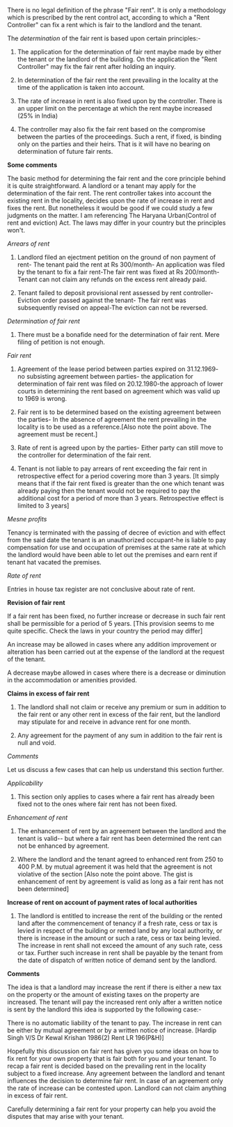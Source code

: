 There is no legal definition of the phrase "Fair rent". It is only a methodology which is prescribed by the rent control act, according to which a "Rent Controller" can fix a rent which is fair to the landlord and the tenant.

The *determination* of the fair rent is based upon certain principles:-

1. The application for the determination of fair rent maybe made by either the tenant or the landlord of the building. On the application the "Rent Controller" may fix the fair rent after holding an inquiry.

2. In determination of the fair rent the rent prevailing in the locality at the time of the application is taken into account.

3. The rate of increase in rent is also fixed upon by the controller. There is an upper limit on the percentage at which the rent maybe increased (25% in India)

4. The controller may also fix the fair rent based on the compromise between the parties of the proceedings. Such a rent, if fixed, is binding only on the parties and their heirs. That is it will have no bearing on determination of future fair rents.

**Some comments**

The basic method for determining the fair rent and the core principle behind it is quite straightforward. A landlord or a tenant may apply for the determination of the fair rent. The rent controller takes into account the existing rent in the locality, decides upon the rate of increase in rent and fixes the rent.  But nonetheless it would be good if we could study a few judgments on the matter. I am referencing The Haryana Urban(Control of rent and eviction) Act. The laws may differ in your country but the principles won't.

*Arrears of rent*

1. Landlord filed an ejectment petition on the ground of non payment of rent- The tenant paid the rent at Rs 300/month- An application was filed by the tenant to fix a fair rent-The fair rent was fixed at Rs 200/month-Tenant can not claim any refunds on the excess rent already paid.

2. Tenant failed to deposit provisional rent assessed by rent controller- Eviction order passed against the tenant- The fair rent was subsequently revised on appeal-The eviction can not be reversed.

*Determination of fair rent*

1. There must be a bonafide need for the determination of fair rent. Mere filing of petition is not enough. 

*Fair rent*

1. Agreement of the lease period between parties expired on 31.12.1969- no subsisting agreement between parties- the application for determination of fair rent was filed on 20.12.1980-the approach of lower courts in determining the rent based on agreement which was valid up to 1969 is wrong.

2. Fair rent is to be determined based on the existing agreement between the parties- In the absence of agreement the rent prevailing in the locality is to be used as a reference.[Also note the point above. The agreement must be recent.]

3. Rate of rent is agreed upon by the parties- Either party can still move to the controller for determination of the fair rent.

4. Tenant is not liable to pay arrears of rent exceeding the fair rent in retrospective effect for a period covering more than 3 years. [It simply means that if the fair rent fixed is greater than the one which tenant was already paying then the tenant would not be required to pay the additional cost for a period of more than 3 years. Retrospective effect is limited to 3 years]

*Mesne profits*

Tenancy is terminated with the passing of decree of eviction and with effect from the said date the tenant is an unauthorized occupant-he is liable to pay compensation for use and occupation of premises at the same rate at which the landlord would have been able to let out the premises and earn rent if tenant hat vacated the premises. 

*Rate of rent*

Entries in house tax register are not conclusive about rate of rent.

**Revision of fair rent**

If a fair rent has been fixed, no further increase or decrease in such fair rent shall be permissible for a period of 5 years. [This provision seems to me quite specific. Check the laws in your country the period may differ]

An increase may be allowed in cases where any addition improvement or alteration has been carried out at the expense of the landlord at the request of the tenant.

A decrease maybe allowed in cases where there is a decrease or diminution in the accommodation or amenities provided.


**Claims in excess of fair rent**

1. The landlord shall not claim or receive any premium or sum in addition to the fair rent or any other rent in excess of the fair rent, but the landlord may stipulate for and receive in advance rent for one month.

2. Any agreement for the payment of any sum in addition to the fair rent is null and void. 

*Comments*

Let us discuss a few cases that can help us understand this section further.

*Applicability*

1. This section only applies to cases where a fair rent has already been fixed not to the ones where fair rent has not been fixed.

*Enhancement of rent*

1. The enhancement of rent by an agreement between the landlord and the tenant is valid-- but where a fair rent has been determined the rent can not be enhanced by agreement.

2. Where the landlord and the tenant agreed to enhanced rent from 250 to 400 P.M. by mutual agreement it was held that the agreement is not violative of the section [Also note the point above. The gist is enhancement of rent by agreement is valid as long as a fair rent has not been determined]


**Increase of rent on account of payment rates of local authorities**

1. The landlord is entitled to increase the rent of the building or the rented land after the commencement of tenancy if a fresh rate, cess or tax is levied in respect of the building or rented land by any local authority, or there is increase in the amount or such a rate, cess or tax being levied. The increase in rent shall not exceed the amount of any such rate, cess or tax. Further such increase in rent shall be payable by the tenant from the date of dispatch of written notice of demand sent by the landlord.


**Comments**


The idea is that a landlord may increase the rent if there is either a new tax on the property or the amount of existing taxes on the property are increased. The tenant will pay the increased rent only after a written notice is sent by the landlord this idea is supported by the following case:- 

There is no automatic liability of the tenant to pay. The increase in rent can be either by mutual agreement or by a written notice of increase. [Hardip Singh V/S Dr Kewal Krishan 1986(2) Rent LR 196(P&H)]

Hopefully this discussion on fair rent has given you some ideas on how to fix rent for your own property that is fair both for you and your tenant. To recap a fair rent is decided based on the prevailing rent in the locality subject to a fixed increase. Any agreement between the landlord and tenant influences the decision to determine fair rent. In case of an agreement only the rate of increase can be contested upon. Landlord can not claim anything in excess of fair rent.

Carefully determining a fair rent for your property can help you avoid the disputes that may arise with your tenant. 
